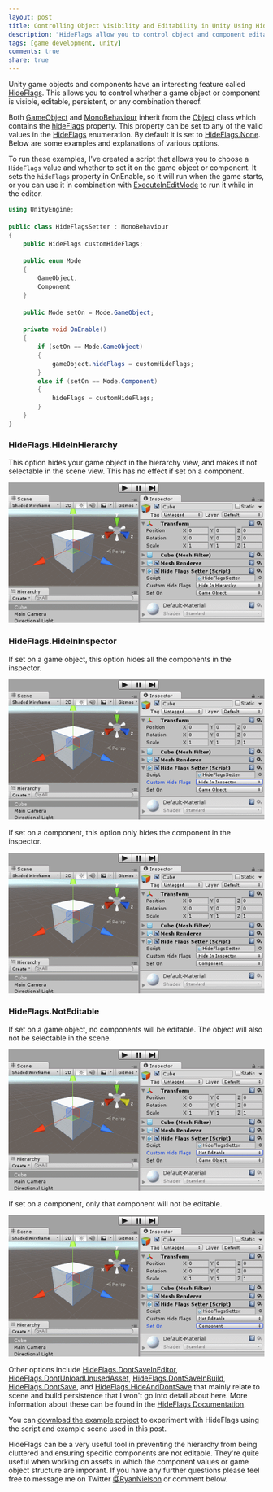 ```yaml
---
layout: post
title: Controlling Object Visibility and Editability in Unity Using HideFlags
description: "HideFlags allow you to control object and component editability and visibility."
tags: [game development, unity]
comments: true
share: true
---
```


Unity game objects and components have an interesting feature called [HideFlags](http://docs.unity3d.com/ScriptReference/HideFlags.html). This allows you to control whether a game object or component is visible, editable, persistent, or any combination thereof.

Both [GameObject](http://docs.unity3d.com/ScriptReference/GameObject.html) and [MonoBehaviour](http://docs.unity3d.com/ScriptReference/MonoBehaviour.html) inherit from the [Object](http://docs.unity3d.com/ScriptReference/Object.html) class which contains the [hideFlags](http://docs.unity3d.com/ScriptReference/Object-hideFlags.html) property. This property can be set 
to any of the valid values in the [HideFlags](http://docs.unity3d.com/ScriptReference/HideFlags.html) enumeration. By default it is set to [HideFlags.None](http://docs.unity3d.com/ScriptReference/HideFlags.None.html). Below are some examples and explanations of various options.

To run these examples, I've created a script that allows you to choose a `HideFlags` value and whether to set it on the game object or component. It sets the `hideFlags` property in OnEnable, so it will run when the game starts, or you can use it in combination with [ExecuteInEditMode](http://docs.unity3d.com/ScriptReference/ExecuteInEditMode.html) to run it while in the editor.

```csharp
using UnityEngine;

public class HideFlagsSetter : MonoBehaviour
{
    public HideFlags customHideFlags;

    public enum Mode
    {
        GameObject,
        Component
    }

    public Mode setOn = Mode.GameObject;

    private void OnEnable()
    {
        if (setOn == Mode.GameObject)
        {
            gameObject.hideFlags = customHideFlags;
        }
        else if (setOn == Mode.Component)
        {
            hideFlags = customHideFlags;
        }
    }
}
```

### HideFlags.HideInHierarchy

This option hides your game object in the hierarchy view, and makes it not selectable in the scene view. This has no effect if set on a component.

![HideFlags.HideInHierarchy](/public/images/2015-10-01/hideinhierarchy.gif "The game object is hidden in the hierarchy when HideFlags.HideInHierarchy is used.")

### HideFlags.HideInInspector

If set on a game object, this option hides all the components in the inspector.

![HideFlags.HideInInspector](/public/images/2015-10-01/hideininspector_gameobject.gif "The game object is hidden in the inspector when HideFlags.HideInInspector is used.")

If set on a component, this option only hides the component in the inspector. 

![HideFlags.HideInInspector](/public/images/2015-10-01/hideininspector_component.gif "The component is hidden in the inspector when HideFlags.HideInInspector is used.")

### HideFlags.NotEditable

If set on a game object, no components will be editable. The object will also not be selectable in the scene.

![HideFlags.NotEditable](/public/images/2015-10-01/noteditable_gameobject.gif "No components on the game object are editable in the inspector when HideFlags.NotEditable is used.")

If set on a component, only that component will not be editable.

![HideFlags.NotEditable](/public/images/2015-10-01/noteditable_component.gif "The component is not editable in the inspector when HideFlags.NotEditable is used.")

Other options include [HideFlags.DontSaveInEditor](http://docs.unity3d.com/ScriptReference/HideFlags.DontSaveInEditor.html), [HideFlags.DontUnloadUnusedAsset](http://docs.unity3d.com/ScriptReference/HideFlags.DontUnloadUnusedAsset.html), [HideFlags.DontSaveInBuild](http://docs.unity3d.com/ScriptReference/HideFlags.DontSaveInBuild.html), [HideFlags.DontSave](http://docs.unity3d.com/ScriptReference/HideFlags.DontSave.html), and [HideFlags.HideAndDontSave](http://docs.unity3d.com/ScriptReference/HideFlags.HideAndDontSave.html) that mainly relate to scene and build persistence that I won't go into detail about here. More information about these can be found in the [HideFlags Documentation](http://docs.unity3d.com/ScriptReference/HideFlags.html). 

You can [download the example project](/public/downloads/hideflags.zip) to experiment with HideFlags using the script and example scene used in this post.

HideFlags can be a very useful tool in preventing the hierarchy from being cluttered and ensuring specific components are not editable. They're quite useful when working on assets in which the component values or game object structure are imporant. If you have any further questions please feel free to message me on Twitter [@RyanNielson](https://twitter.com/ryannielson) or comment below. 
